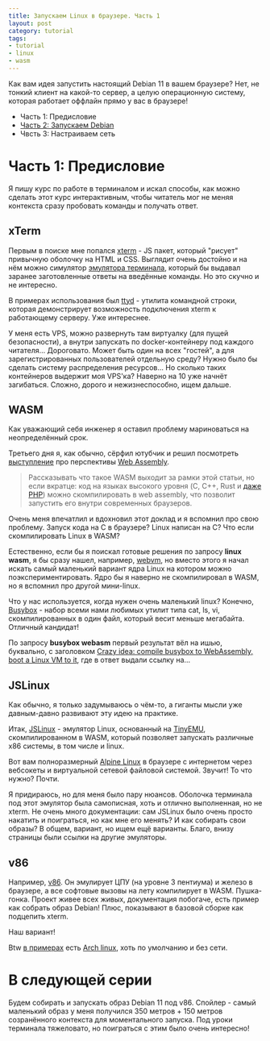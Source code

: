 ```yaml
---
title: Запускаем Linux в браузере. Часть 1
layout: post
category: tutorial
tags:
- tutorial
- linux
- wasm
---
```


Как вам идея запустить настоящий Debian 11 в вашем браузере? Нет, не тонкий клиент на какой-то сервер, а целую операционную систему, которая работает оффлайн прямо у вас в браузере!

- Часть 1: Предисловие
- [Часть 2: Запускаем Debian]({{site.basepath}}/linux-in-the-browser-part-2/)
- Чвсть 3: Настраиваем сеть

# Часть 1: Предисловие

Я пишу курс по работе в терминалом и искал способы, как можно сделать этот курс интерактивным, чтобы читатель мог не меняя контекста сразу пробовать команды и получать ответ.

## xTerm

Первым в поиске мне попался [xterm](https://xtermjs.org/) - JS пакет, который "рисует" привычную оболочку на HTML и CSS. Выглядит очень достойно и на нём можно симулятор [эмулятора терминала](https://ru.wikipedia.org/wiki/Эмулятор_терминала), который бы выдавал заранее заготовленные ответы на введённые команды. Но это скучно и не интересно.

В примерах использования был [ttyd](https://github.com/tsl0922/ttyd) - утилита командной строки, которая демонстрирует возможность подключения xterm к работающему серверу. Уже интереснее.

У меня есть VPS, можно развернуть там виртуалку (для пущей безопасности), а внутри запускать по docker-контейнеру под каждого читателя... Дороговато. Может быть один на всех "гостей", а для зарегистрированных пользователей отдельную среду? Нужно было бы сделать систему распределения ресурсов... Но сколько таких контейнеров выдержит моя VPS'ка? Наверно на 10 уже начнёт загибаться. Сложно, дорого и нежизнеспособно, ищем дальше.

## WASM

Как уважающий себя инженер я оставил проблему мариноваться на неопределённый срок.

Третьего дня я, как обычно, сёрфил ютубчик и решил посмотреть [выступление](https://www.youtube.com/watch?v=Ndu9qU_vY9c) про перспективы [Web Assembly](https://ru.wikipedia.org/wiki/WebAssembly).

> Рассказывать что такое WASM выходит за рамки этой статьи, но если вкратце: код на языках высокого уровня (C, C++, Rust и [даже PHP](https://github.com/wasmerio/wasmer-php)) можно скомпилировать в web assembly, что позволит запустить его внутри современных браузеров.

Очень меня впечатлил и вдохновил этот доклад и я вспомнил про свою проблему. Запуск кода на C в браузере? Linux написан на C? Что если скомпилировать Linux в WASM?

Естественно, если бы я поискал готовые решения по запросу **linux wasm**, я бы сразу нашел, например, [webvm](https://webvm.io/), но вместо этого я начал искать самый маленький вариант ядра Linux на котором можно поэкспериментировать. Ядро бы я наверно не скомпилировал в WASM, но я вспомнил про другой мини-linux.

Что у нас используется, когда нужен очень маленький linux? Конечно, [Busybox](https://busybox.net/) - набор всеми нами любимых утилит типа cat, ls, vi, скомпилированных в один файл, который весит меньше мегабайта. Отличный кандидат!

По запросу **busybox webasm** первый результат вёл на ишью, буквально, с заголовком [Crazy idea: compile busybox to WebAssembly, boot a Linux VM to it](https://github.com/Xe/olin/issues/80), где в ответ выдали ссылку на...

## JSLinux

Как обычно, я только задумываюсь о чём-то, а гиганты мысли уже давным-давно развивают эту идею на практике. 

Итак, [JSLinux](https://bellard.org/jslinux/tech.html) - эмулятор Linux, основанный на [TinyEMU](https://bellard.org/tinyemu/), скомпилированном в WASM, который позволяет запускать различные x86 системы, в том числе и linux.

Вот вам полноразмерный [Alpine Linux](https://bellard.org/jslinux/vm.html?url=alpine-x86.cfg&mem=192) в браузере с интернетом через вебсокеты и виртуальной сетевой файловой системой. Звучит! То что нужно? Почти.

Я придираюсь, но для меня было пару нюансов. Оболочка терминала под этот эмулятор была самописная, хоть и отлично выполненная, но не xterm. Не очень много документации: сам JSLinux было очень просто накатить и поиграться, но как мне его менять? И как собирать свои образы? В общем, вариант, но ищем ещё варианты. Благо, внизу страницы были ссылки на другие эмуляторы.

## v86

Например, [v86](https://github.com/copy/v86). Он эмулирует ЦПУ (на уровне 3 пентиума) и железо в браузере, а все софтовые вызовы на лету компилирует в WASM. Пушка-гонка. Проект живее всех живых, документация побогаче, есть пример как собрать образ Debian! Плюс, показывают в базовой сборке как подцепить xterm.

Наш вариант!

Btw [в примерах](https://copy.sh/v86/) есть [Arch linux](https://copy.sh/v86/?profile=archlinux), хоть по умолчанию и без сети.

# В следующей серии

Будем собирать и запускать образ Debian 11 под v86. Спойлер - самый маленький образ у меня получился 350 метров + 150 метров созранённого контекста для моментального запуска. Под уроки терминала тяжеловато, но поиграться с этим было очень интересно!